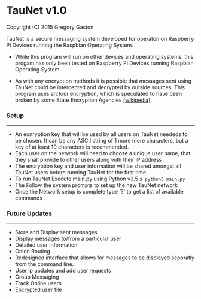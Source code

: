 # TauNet v1.0

Copyright (C) 2015 Gregory Gaston

TauNet is a secure messaging system developed for operaton on Raspberry Pi Devices running the Raspbian Operating System.

 * While this program will run on other devices and operating systems, this progam has only been tested on Raspberry Pi Devices running Raspbian Operating System.

 * As with any encryption methods it is possible that messages sent using TauNet could be intercepted and decrypted by outside sources. This program uses arcfour encryption, which is speculated to have been broken by some State Encryption Agencies [(wikipedia)](https://en.wikipedia.org/wiki/RC4).


### Setup
----------------
 * An ecnryption key that will be used by all users on TauNet neededs to be chosen. It can be any ASCII string of 1 more more characters, but a key of at least 10 characters is recommended.
 * Each user on the network will need to choose a unique user name, that they shall provide to other users along with their IP address
 * The encryption key and user information will be shared amongst all TauNet users before running TauNet for the first time.
 * To run TauNet Execute main.py using Python v3.5
```$ python3 main.py```
 * The Follow the system prompts to set up the new TauNet network
 * Once the Network setup is complete type '?' to get a list of available commands

### Future Updates
----------------
 * Store and Display sent messages
 * Display messages to/from a particular user
 * Detailed user information
 * Onion Routing
 * Redesigned interface that allows for messages to be displayed seporatly from the command line.
 * User ip updates and add user requests
 * Group Messaging
 * Track Online users
 * Encrypted user file